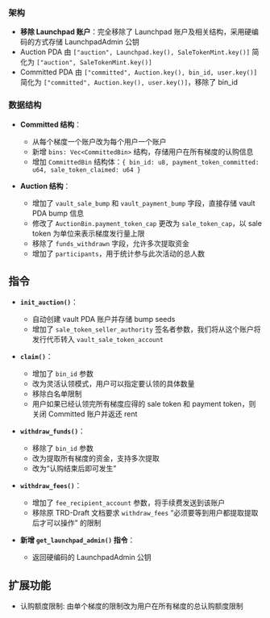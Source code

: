 ### 架构

- **移除 Launchpad 账户**：完全移除了 Launchpad 账户及相关结构，采用硬编码的方式存储 LaunchpadAdmin 公钥
- Auction PDA 由 `["auction", Launchpad.key(), SaleTokenMint.key()]` 简化为 `["auction", SaleTokenMint.key()]`
- Committed PDA 由 `["committed", Auction.key(), bin_id, user.key()]` 简化为 `["committed", Auction.key(), user.key()]`，移除了 bin_id

### 数据结构

- **Committed 结构**：
  - 从每个梯度一个账户改为每个用户一个账户
  - 新增 `bins: Vec<CommittedBin>` 结构，存储用户在所有梯度的认购信息
  - 增加 `CommittedBin` 结构体：`{ bin_id: u8, payment_token_committed: u64, sale_token_claimed: u64 }`

- **Auction 结构**：
  - 增加了 `vault_sale_bump` 和 `vault_payment_bump` 字段，直接存储 vault PDA bump 信息
  - 修改了 `AuctionBin.payment_token_cap` 更改为 `sale_token_cap`，以 sale token 为单位来表示梯度发行量上限
  - 移除了 `funds_withdrawn` 字段，允许多次提取资金
  - 增加了 `participants`，用于统计参与此次活动的总人数

## 指令

- **`init_auction()`**：
  - 自动创建 vault PDA 账户并存储 bump seeds
  - 增加了 `sale_token_seller_authority` 签名者参数，我们将从这个账户将发行代币转入 `vault_sale_token_account`

- **`claim()`**：
  - 增加了 `bin_id` 参数
  - 改为灵活认领模式，用户可以指定要认领的具体数量
  - 移除白名单限制
  - 用户如果已经认领完所有梯度应得的 sale token 和 payment token，则关闭 Committed 账户并返还 rent

- **`withdraw_funds()`**：
  - 移除了 `bin_id` 参数
  - 改为提取所有梯度的资金，支持多次提取
  - 改为“认购结束后即可发生”

- **`withdraw_fees()`**：
  - 增加了 `fee_recipient_account` 参数，将手续费发送到该账户
  - 移除原 TRD-Draft 文档要求 `withdraw_fees` “必须要等到用户都提取提取后才可以操作” 的限制

- **新增 `get_launchpad_admin()` 指令**：
  - 返回硬编码的 LaunchpadAdmin 公钥

## 扩展功能

- 认购额度限制: 由单个梯度的限制改为用户在所有梯度的总认购额度限制
